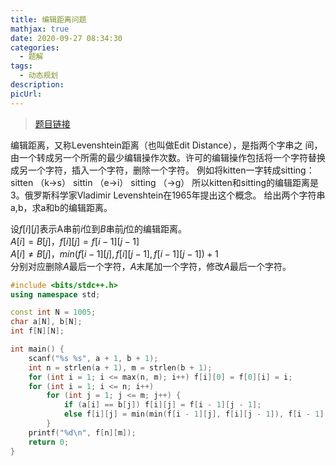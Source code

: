 ```yaml
---
title: 编辑距离问题
mathjax: true
date: 2020-09-27 08:34:30
categories: 
  - 题解
tags: 
  - 动态规划
description: 
picUrl: 
---
```



>[题目链接](http://www.51nod.com/Challenge/Problem.html#problemId=1183)  

编辑距离，又称Levenshtein距离（也叫做Edit Distance），是指两个字串之
间，由一个转成另一个所需的最少编辑操作次数。许可的编辑操作包括将一个字符替换成另一个字符，插入一个字符，删除一个字符。
例如将kitten一字转成sitting：
sitten （k->s）
sittin （e->i）
sitting （->g）
所以kitten和sitting的编辑距离是3。俄罗斯科学家Vladimir Levenshtein在1965年提出这个概念。
给出两个字符串a,b，求a和b的编辑距离。   

设$f[i][j]$表示A串前$i$位到$B$串前$j$位的编辑距离。  
$A[i]=B[j]$，$f[i][j]=f[i-1][j-1]$  
$A[i]\neq B[j]$，$min(f[i-1][j],f[i][j-1],f[i-1][j-1])+1$  
分别对应删除$A$最后一个字符，$A$末尾加一个字符，修改$A$最后一个字符。  

```cpp
#include <bits/stdc++.h>
using namespace std;

const int N = 1005;
char a[N], b[N];
int f[N][N];

int main() {
    scanf("%s %s", a + 1, b + 1);
	int n = strlen(a + 1), m = strlen(b + 1);
	for (int i = 1; i <= max(n, m); i++) f[i][0] = f[0][i] = i;
	for (int i = 1; i <= n; i++)
		for (int j = 1; j <= m; j++) {
            if (a[i] == b[j]) f[i][j] = f[i - 1][j - 1];
			else f[i][j] = min(min(f[i - 1][j], f[i][j - 1]), f[i - 1][j - 1]) + 1;
		}
	printf("%d\n", f[n][m]);
	return 0;
}
```